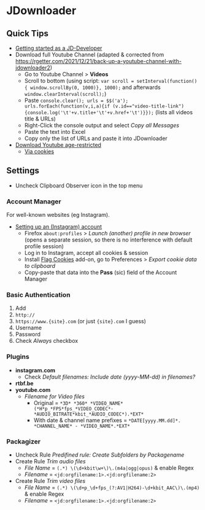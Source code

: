 # JDownloader

## Quick Tips

* [Getting started as a JD-Developer](https://jdownloader.org/knowledge/wiki/development/get-started)
* Download full Youtube Channel (adapted & corrected from <https://rgetter.com/2021/12/21/back-up-a-youtube-channel-with-jdownloader2>)
  * Go to Youtube Channel > **Videos**
  * Scroll to bottom (using script: `var scroll = setInterval(function(){ window.scrollBy(0, 1000)}, 1000);` and afterwards `window.clearInterval(scroll);`)
  * Paste `console.clear(); urls = $$('a'); urls.forEach(function(v,i,a){if (v.id=="video-title-link"){console.log('\t'+v.title+'\t'+v.href+'\t')}});` (lists all videos title & URLs)
  * Right-Click the console output and select _Copy all Messages_
  * Paste the text into Excel
  * Copy only the list of URLs and paste it into JDownloader
* [Download Youtube age-restricted](https://board.jdownloader.org/showthread.php?t=87525)
  * [Via cookies](https://support.jdownloader.org/en/knowledgebase/article/account-cookie-login-instructions)

## Settings

* Uncheck Clipboard Observer icon in the top menu

### Account Manager

For well-known websites (eg Instagram).

* [Setting up an (Instagram) account](https://support.jdownloader.org/en/knowledgebase/article/account-cookie-login-instructions)
  * Firefox `about:profiles` > _Launch (another) profile in new browser_ (opens a separate session, so there is no interference with default profile session)
  * Log in to Instagram, accept all cookies & session
  * Install [Flag Cookies](https://addons.mozilla.org/en-US/firefox/addon/flag-cookies) add-on, go to Preferences > _Export cookie data to clipboard_
  * Copy-paste that data into the **Pass** (sic) field of the Account Manager

### Basic Authentication

1. Add
2. `http://`
3. `https://www.{site}.com` (or just `{site}.com` I guess)
4. Username
5. Password
6. Check _Always_ checkbox

### Plugins

* **instagram.com**
  * Check _Default filenames: Include date (yyyy-MM-dd) in filenames?_
* **rtbf.be**
* **youtube.com**
  * _Filename for Video files_
    * Original = `*3D* *360* *VIDEO_NAME* (*H*p_*FPS*fps_*VIDEO_CODEC*-*AUDIO_BITRATE*kbit_*AUDIO_CODEC*).*EXT*`
    * With date & channel name prefixes = `*DATE[yyyy.MM.dd]*. *CHANNEL_NAME* - *VIDEO_NAME*.*EXT*`

### Packagizer

* Uncheck Rule _Predifined rule: Create Subfolders by Packagename_
* Create Rule _Trim audio files_
  * _File Name_ = `(.*) \(\d+kbit\w+\)\.(m4a|ogg|opus)` & enable Regex
  * _Filename_ = `<jd:orgfilename:1>.<jd:orgfilename:2>`
* Create Rule _Trim video files_
  * _File Name_ = `(.*) \(\d+p_\d+fps_(?:AV1|H264)-\d+kbit_AAC\)\.(mp4)` & enable Regex
  * _Filename_ = `<jd:orgfilename:1>.<jd:orgfilename:2>`
